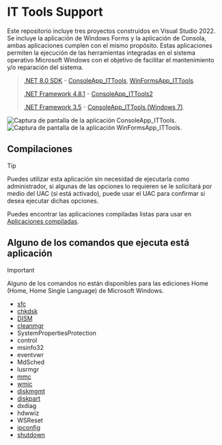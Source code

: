 # IT Tools Support

Este repositorio incluye tres proyectos construidos en Visual Studio 2022. Se incluye la aplicación de Windows Forms y la aplicación de Consola, ambas aplicaciones cumplen con el mismo propósito. Estas aplicaciones permiten la ejecución de las herramientas integradas en el sistema operativo Microsoft Windows con el objetivo de facilitar el mantenimiento y/o reparación del sistema.
> [.NET 8.0 SDK](https://dotnet.microsoft.com/es-es/download/dotnet/8.0) - [ConsoleApp_ITTools](https://github.com/FerJos/ITToolsSupport/tree/d8cc77a33b1757a200e3ec6186a5ada392469fe4/ConsoleApp_ITTools), [WinFormsApp_ITTools](https://github.com/FerJos/ITToolsSupport/tree/d8cc77a33b1757a200e3ec6186a5ada392469fe4/WinFormsApp_ITTools).
>
> [.NET Framework 4.8.1](https://learn.microsoft.com/es-mx/dotnet/framework/install/) - [ConsoleApp_ITTools2](https://github.com/FerJos/ITToolsSupport/tree/484957eb5852a34dd70df079e38c860b73dcc148/ConsoleApp_ITTools2)
>
> [.NET Framework 3.5](https://learn.microsoft.com/es-mx/dotnet/framework/install/) - [ConsoleApp_ITTools (Windows 7)](https://github.com/FerJos/ITToolsSupport/tree/d8cc77a33b1757a200e3ec6186a5ada392469fe4/ConsoleApp_ITTools%20(Windows%207)).

![Captura de pantalla de la aplicación ConsoleApp_ITTools.](https://github.com/FerJos/ITToolsSupport/assets/38123159/3d848dcf-bed3-4864-a2b9-11637e73409d)
![Captura de pantalla de la aplicación WinFormsApp_ITTools.](https://github.com/FerJos/ITToolsSupport/assets/38123159/3780d0a3-5320-4aff-9d13-1c4cf37e2c1a)

## Compilaciones
>[!TIP]
> Puedes utilizar esta aplicación sin necesidad de ejecutarla como administrador, si algunas de las opciones lo requieren se le solicitará por medio del UAC (si está activado), puede usar el UAC para confirmar si desea ejecutar dichas opciones.
>
Puedes encontrar las aplicaciones compiladas listas para usar en [Aplicaciones compiladas](https://github.com/FerJos/ITToolsSupport/tree/6de957bbc439f26fb64c807161a4644631f2a653/Aplicaciones%20compiladas).

## Alguno de los comandos que ejecuta está aplicación
>[!IMPORTANT]
> Alguno de los comandos no están disponibles para las ediciones Home (Home, Home Single Language) de Microsoft Windows.

* [sfc](https://learn.microsoft.com/es-mx/windows-server/administration/windows-commands/sfc)
* [chkdsk](https://learn.microsoft.com/es-mx/windows-server/administration/windows-commands/chkdsk?tabs=event-viewer)
* [DISM](https://learn.microsoft.com/es-mx/windows-hardware/manufacture/desktop/what-is-dism?view=windows-11)
* [cleanmgr](https://learn.microsoft.com/es-mx/windows-server/administration/windows-commands/cleanmgr)
* SystemPropertiesProtection
* control
* msinfo32
* eventvwr
* MdSched
* lusrmgr
* [mmc](https://learn.microsoft.com/es-mx/troubleshoot/windows-server/system-management-components/what-is-microsoft-management-console)
* [wmic](https://learn.microsoft.com/es-mx/troubleshoot/windows-server/system-management-components/what-is-microsoft-management-console)
* [diskmgmt](https://learn.microsoft.com/es-es/windows-server/storage/disk-management/overview-of-disk-management)
* [diskpart](https://learn.microsoft.com/es-mx/windows-server/administration/windows-commands/diskpart)
* dxdiag
* hdwwiz
* WSReset
* [ipconfig](https://learn.microsoft.com/es-mx/windows-server/administration/windows-commands/ipconfig)
* [shutdown](https://learn.microsoft.com/es-mx/windows-server/administration/windows-commands/shutdown)
